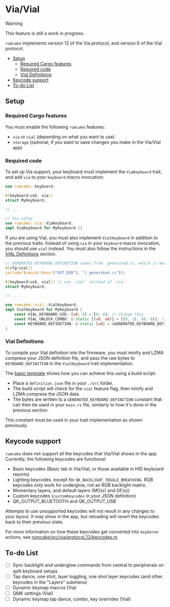 # Via/Vial

> [!WARNING]
> This feature is still a work in progress.

`rumcake` implements version 12 of the Via protocol, and version 6 of the Vial protocol.

<!--toc:start-->

- [Setup](#setup)
  - [Required Cargo features](#required-cargo-features)
  - [Required code](#required-code)
  - [Vial Definitions](#vial-definitions)
- [Keycode support](#keycode-support)
- [To-do List](#to-do-list)
<!--toc:end-->

## Setup

### Required Cargo features

You must enable the following `rumcake` features:

- `via` or `vial` (depending on what you want to use)
- `storage` (optional, if you want to save changes you make in the Via/Vial app)

### Required code

To set up Via support, your keyboard must implement the `ViaKeyboard` trait, and add `via` to your `keyboard` macro invocation:

```rust
use rumcake::keyboard;

#[keyboard(usb, via)]
struct MyKeyboard;

// ...

// Via setup
use rumcake::via::ViaKeyboard;
impl ViaKeyboard for MyKeyboard {}
```

If you are using Vial, you must also implement `VialKeyboard` in addition to the previous traits.
Instead of using `via` in your `keyboard` macro invocation, you should use `vial` instead.
You must also follow the instructions in the [VIAL Definitions](#vial-definitions) section.

```rust
// GENERATED_KEYBOARD_DEFINITION comes from _generated.rs, which is made by the build script.
#[cfg(vial)]
include!(concat!(env!("OUT_DIR"), "/_generated.rs"));

#[keyboard(usb, vial)] // use `vial` instead of `via`
struct MyKeyboard;

// ...

use rumcake::vial::VialKeyboard;
impl VialKeyboard for MyKeyboard {
    const VIAL_KEYBOARD_UID: [u8; 8] = [0; 8]; // Change this
    const VIAL_UNLOCK_COMBO: &'static [(u8, u8)] = [(0, 1), (0, 0)]; // Matrix positions used to unlock VIAL (row, col), set it to whatever you want
    const KEYBOARD_DEFINITION: &'static [u8] = &GENERATED_KEYBOARD_DEFINITION;
}
```

### Vial Definitions

To compile your Vial definition into the firmware, you must minify and LZMA compress your JSON definition file, and
pass the raw bytes to `KEYBOARD_DEFINITION` in the `VialKeyboard` trait implementation.

The [basic template](https://github.com/Univa/rumcake-templates/tree/main/rumcake-basic-template) shows how you can achieve this using a build script:

- Place a `definition.json` file in your `./src` folder.
- The build script will check for the `vial` feature flag, then minify and LZMA compress the JSON data.
- The bytes are written to a `GENERATED_KEYBOARD_DEFINITION` constant that can then be used in your `main.rs` file, similarly to how it's done in the previous section.

This constant must be used in your trait implementation as shown previously.

## Keycode support

`rumcake` does not support all the keycodes that Via/Vial shows in the app. Currently, the following keycodes are functional:

- Basic keycodes (Basic tab in Via/Vial, or those available in HID keyboard reports)
- Lighting keycodes, except for `QK_BACKLIGHT_TOGGLE_BREATHING`. RGB keycodes only work for underglow, not an RGB backlight matrix.
- Momentary layers, and default layers (MO(x) and DF(x))
- Custom keycodes (`customKeycodes` in your JSON definition)
- QK_OUTPUT_BLUETOOTH and QK_OUTPUT_USB

Attempts to use unsupported keycodes will not result in any changes to your layout. It may show in the app, but reloading will revert the keycodes back to their previous state.

For more information on how these keycodes get converted into `keyberon` actions, see [rumcake/src/via/protocol_12/keycodes.rs](../rumcake/src/via/protocol_12/keycodes.rs)

## To-do List

- [ ] Sync backlight and underglow commands from central to peripherals on split keyboard setups
- [ ] Tap dance, one shot, layer toggling, one shot layer keycodes (and other keycodes in the "Layers" submenu)
- [ ] Dynamic keymap macros (Via)
- [ ] QMK settings (Vial)
- [ ] Dynamic keymap tap dance, combo, key overrides (Vial)
